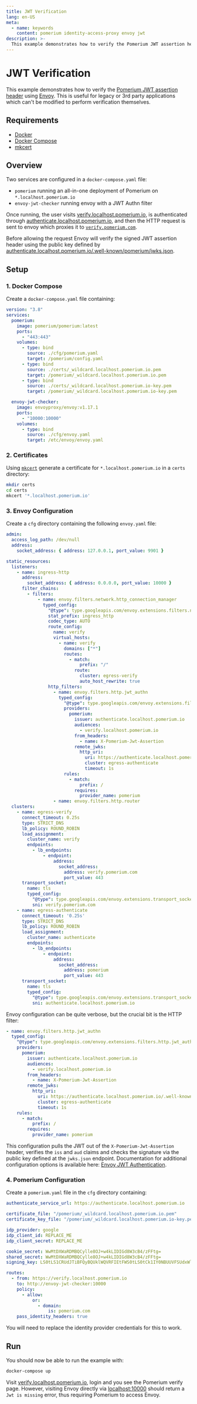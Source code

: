 ```yaml
---
title: JWT Verification
lang: en-US
meta:
  - name: keywords
    content: pomerium identity-access-proxy envoy jwt
description: >-
  This example demonstrates how to verify the Pomerium JWT assertion header using Envoy.
---
```


# JWT Verification
This example demonstrates how to verify the [Pomerium JWT assertion header](https://www.pomerium.io/reference/#pass-identity-headers) using [Envoy](https://www.envoyproxy.io/). This is useful for legacy or 3rd party applications which can't be modified to perform verification themselves.

## Requirements
- [Docker](https://www.docker.com/)
- [Docker Compose](https://docs.docker.com/compose/)
- [mkcert](https://github.com/FiloSottile/mkcert)

## Overview
Two services are configured in a `docker-compose.yaml` file:

- `pomerium` running an all-in-one deployment of Pomerium on `*.localhost.pomerium.io`
- `envoy-jwt-checker` running envoy with a JWT Authn filter

Once running, the user visits [verify.localhost.pomerium.io](https://verify.localhost.pomerium.io), is authenticated through [authenticate.localhost.pomerium.io](https://authenticate.localhost.pomerium.io), and then the HTTP request is sent to envoy which proxies it to [`verify.pomerium.com`](https://verify.pomerium.com).

Before allowing the request Envoy will verify the signed JWT assertion header using the public key defined by [authenticate.localhost.pomerium.io/.well-known/pomerium/jwks.json](https://authenticate.int.example.com/.well-known/pomerium/jwks.json).

## Setup

### 1. Docker Compose
Create a `docker-compose.yaml` file containing:

```yaml
version: "3.8"
services:
  pomerium:
    image: pomerium/pomerium:latest
    ports:
      - "443:443"
    volumes:
      - type: bind
        source: ./cfg/pomerium.yaml
        target: /pomerium/config.yaml
      - type: bind
        source: ./certs/_wildcard.localhost.pomerium.io.pem
        target: /pomerium/_wildcard.localhost.pomerium.io.pem
      - type: bind
        source: ./certs/_wildcard.localhost.pomerium.io-key.pem
        target: /pomerium/_wildcard.localhost.pomerium.io-key.pem

  envoy-jwt-checker:
    image: envoyproxy/envoy:v1.17.1
    ports:
      - "10000:10000"
    volumes:
      - type: bind
        source: ./cfg/envoy.yaml
        target: /etc/envoy/envoy.yaml
```

### 2. Certificates
Using [`mkcert`](https://github.com/FiloSottile/mkcert) generate a certificate for `*.localhost.pomerium.io` in a `certs` directory:

```bash
mkdir certs
cd certs
mkcert '*.localhost.pomerium.io'
```

### 3. Envoy Configuration
Create a `cfg` directory containing the following `envoy.yaml` file:

```yaml
admin:
  access_log_path: /dev/null
  address:
    socket_address: { address: 127.0.0.1, port_value: 9901 }

static_resources:
  listeners:
    - name: ingress-http
      address:
        socket_address: { address: 0.0.0.0, port_value: 10000 }
      filter_chains:
        - filters:
            - name: envoy.filters.network.http_connection_manager
              typed_config:
                "@type": type.googleapis.com/envoy.extensions.filters.network.http_connection_manager.v3.HttpConnectionManager
                stat_prefix: ingress_http
                codec_type: AUTO
                route_config:
                  name: verify
                  virtual_hosts:
                    - name: verify
                      domains: ["*"]
                      routes:
                        - match:
                            prefix: "/"
                          route:
                            cluster: egress-verify
                            auto_host_rewrite: true
                http_filters:
                  - name: envoy.filters.http.jwt_authn
                    typed_config:
                      "@type": type.googleapis.com/envoy.extensions.filters.http.jwt_authn.v3.JwtAuthentication
                      providers:
                        pomerium:
                          issuer: authenticate.localhost.pomerium.io
                          audiences:
                            - verify.localhost.pomerium.io
                          from_headers:
                            - name: X-Pomerium-Jwt-Assertion
                          remote_jwks:
                            http_uri:
                              uri: https://authenticate.localhost.pomerium.io/.well-known/pomerium/jwks.json
                              cluster: egress-authenticate
                              timeout: 1s
                      rules:
                        - match:
                            prefix: /
                          requires:
                            provider_name: pomerium
                  - name: envoy.filters.http.router
  clusters:
    - name: egress-verify
      connect_timeout: 0.25s
      type: STRICT_DNS
      lb_policy: ROUND_ROBIN
      load_assignment:
        cluster_name: verify
        endpoints:
          - lb_endpoints:
              - endpoint:
                  address:
                    socket_address:
                      address: verify.pomerium.com
                      port_value: 443
      transport_socket:
        name: tls
        typed_config:
          "@type": type.googleapis.com/envoy.extensions.transport_sockets.tls.v3.UpstreamTlsContext
          sni: verify.pomerium.com
    - name: egress-authenticate
      connect_timeout: '0.25s'
      type: STRICT_DNS
      lb_policy: ROUND_ROBIN
      load_assignment:
        cluster_name: authenticate
        endpoints:
          - lb_endpoints:
              - endpoint:
                  address:
                    socket_address:
                      address: pomerium
                      port_value: 443
      transport_socket:
        name: tls
        typed_config:
          "@type": type.googleapis.com/envoy.extensions.transport_sockets.tls.v3.UpstreamTlsContext
          sni: authenticate.localhost.pomerium.io

```

Envoy configuration can be quite verbose, but the crucial bit is the HTTP filter:

```yaml
- name: envoy.filters.http.jwt_authn
  typed_config:
    "@type": type.googleapis.com/envoy.extensions.filters.http.jwt_authn.v3.JwtAuthentication
    providers:
      pomerium:
        issuer: authenticate.localhost.pomerium.io
        audiences:
          - verify.localhost.pomerium.io
        from_headers:
          - name: X-Pomerium-Jwt-Assertion
        remote_jwks:
          http_uri:
            uri: https://authenticate.localhost.pomerium.io/.well-known/pomerium/jwks.json
            cluster: egress-authenticate
            timeout: 1s
    rules:
      - match:
          prefix: /
        requires:
          provider_name: pomerium
```

This configuration pulls the JWT out of the `X-Pomerium-Jwt-Assertion` header, verifies the `iss` and `aud` claims and checks the signature via the public key defined at the `jwks.json` endpoint. Documentation for additional configuration options is available here: [Envoy JWT Authentication](https://www.envoyproxy.io/docs/envoy/latest/configuration/http/http_filters/jwt_authn_filter#config-http-filters-jwt-authn).

### 4. Pomerium Configuration
Create a `pomerium.yaml` file in the `cfg` directory containing:

```yaml
authenticate_service_url: https://authenticate.localhost.pomerium.io

certificate_file: "/pomerium/_wildcard.localhost.pomerium.io.pem"
certificate_key_file: "/pomerium/_wildcard.localhost.pomerium.io-key.pem"

idp_provider: google
idp_client_id: REPLACE_ME
idp_client_secret: REPLACE_ME

cookie_secret: WwMtDXWaRDMBQCylle8OJ+w4kLIDIGd8W3cB4/zFFtg=
shared_secret: WwMtDXWaRDMBQCylle8OJ+w4kLIDIGd8W3cB4/zFFtg=
signing_key: LS0tLS1CRUdJTiBFQyBQUklWQVRFIEtFWS0tLS0tCk1IY0NBUUVFSUdxWllpVzJycVo3TUdKTGp4bnNZVWJJcmZxNFdwR044RlgzQVh2UnRjSHdvQW9HQ0NxR1NNNDkKQXdFSG9VUURRZ0FFYVd1UkNKMjFrL2JvUjNNRytPOVlHQjNXR0R1anVXMHFLVWhucUVwVS9JKzFoZmhuZEJ0WApDZGFpaGVGb0FOWXVCRUp3MFZhRml6QnVZb3l5RVAzOXBRPT0KLS0tLS1FTkQgRUMgUFJJVkFURSBLRVktLS0tLQo=

routes:
  - from: https://verify.localhost.pomerium.io
    to: http://envoy-jwt-checker:10000
    policy:
      - allow:
          or:
            - domain:
                is: pomerium.com
    pass_identity_headers: true

```

You will need to replace the identity provider credentials for this to work.

## Run
You should now be able to run the example with:

```bash
docker-compose up
```

Visit [verify.localhost.pomerium.io](https://verify.localhost.pomerium.io), login and you see the Pomerium verify page. However, visiting Envoy directly via [localhost:10000](http://localhost:10000) should return a `Jwt is missing` error, thus requiring Pomerium to access Envoy.
